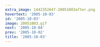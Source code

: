 ```yaml
---
extra_image: 1442352647-20051003after.png
hovertext: '2005-10-03'
id: '2005-10-03'
image: 20051003.gif
next: '2005-10-04'
prev: '2005-10-02'
title: '2005-10-03'
---
```

